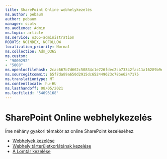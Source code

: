 ```yaml
---
title: SharePoint Online webhelykezelés
ms.author: pebaum
author: pebaum
manager: scotv
ms.audience: Admin
ms.topic: article
ms.service: o365-administration
ROBOTS: NOINDEX, NOFOLLOW
localization_priority: Normal
ms.collection: Adm_O365
ms.custom:
- "9000292"
- "5808"
ms.openlocfilehash: 2cac667b7d662c50834c1e726fdec2cb73342fac11a16289b9ef928925fd173e
ms.sourcegitcommit: b5f7da89a650d2915dc652449623c78be6247175
ms.translationtype: MT
ms.contentlocale: hu-HU
ms.lasthandoff: 08/05/2021
ms.locfileid: "54093168"
---
```

# <a name="sharepoint-online-site-management"></a>SharePoint Online webhelykezelés

Íme néhány gyakori témakör az online SharePoint kezeléséhez:

- [Webhelyek kezelése](https://docs.microsoft.com/sharepoint/manage-sites-in-new-admin-center)
- [Webhely tárterületkorlátának kezelése](https://docs.microsoft.com/sharepoint/manage-site-collection-storage-limits)
- [A Lomtár kezelése](https://support.microsoft.com/office/8a6c2198-910e-42dc-9a9c-bc5bc4f327da)